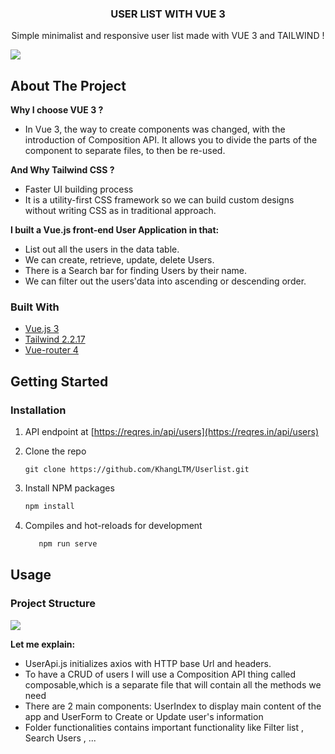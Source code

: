<div align="center">
  <h3 align="center">USER LIST WITH VUE 3</h3>
  <p align="center">
     Simple minimalist and responsive user list made with VUE 3 and TAILWIND !
  </p>
</div>
<img src='https://i.imgur.com/5UIudWU.png' >

## About The Project

**Why I choose VUE 3 ?**

* In Vue 3, the way to create components was changed, with the introduction of Composition API. It allows you to divide the parts of the component to separate files, to then be re-used.

**And Why Tailwind CSS ?**

* Faster UI building process
* It is a utility-first CSS framework so we can build custom designs without writing CSS as in traditional approach. 

**I built a Vue.js front-end User Application in that:**
- List out all the users in the data table.
- We can create, retrieve, update, delete Users. 
- There is a Search bar for finding Users by their name.
- We can filter out the users'data into ascending or descending order.

### Built With

* [Vue.js 3](https://vuejs.org/)
* [Tailwind 2.2.17](https://tailwindcss.com)
* [Vue-router 4](https://next.router.vuejs.org)

## Getting Started

### Installation

1.  API endpoint  at [https://reqres.in/api/users](https://reqres.in/api/users)

2. Clone the repo
    ```
   git clone https://github.com/KhangLTM/Userlist.git
   ```
3. Install NPM packages
   ```sh
   npm install
   ```
4. Compiles and hot-reloads for development
   ```sh
      npm run serve
   ```
## Usage

### Project Structure
<img src='https://i.imgur.com/ENCGPYo.png'>

**Let me explain:**
- UserApi.js initializes axios with HTTP base Url and headers.
- To have a CRUD of users I will use a Composition API thing called composable,which is a separate file that will contain all the methods we need
- There are 2 main components: UserIndex to display main content of the app and UserForm to Create or Update user's information 
- Folder functionalities contains important functionality like Filter list , Search Users , ... 





